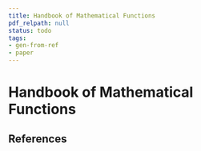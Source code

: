 ```yaml
---
title: Handbook of Mathematical Functions
pdf_relpath: null
status: todo
tags:
- gen-from-ref
- paper
---
```


# Handbook of Mathematical Functions

## References
